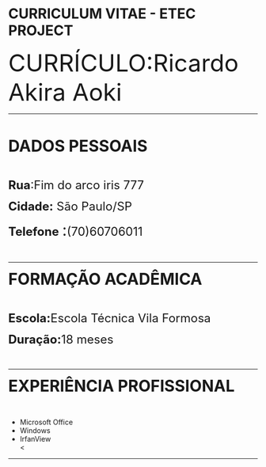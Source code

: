 # CURRICULUM VITAE - ETEC PROJECT
<html>

<head>
<meta http-equiv="Content-Language" content="pt-br">
<meta http-equiv="Content-Type" content="text/html; charset=windows-1252">
</head>

<body>

<p><font size="7">CURRÍCULO:Ricardo Akira Aoki</font></p>
<hr>
<p>&nbsp;</p>
<p><b><font size="6">DADOS PESSOAIS</font></b></p>
<p>&nbsp;</p>
<p><font size="5"><b>Rua</b>:Fim do arco iris 777</font></p>
<p><font size="5"><b>Cidade:</b> São Paulo/SP</font></p>
<p><font size="5"><b>Telefone</b> </font><font size="6">:</font><font size="5">(70)60706011</font></p>
<p>&nbsp;</p>
<hr>
<p><b><font size="6">FORMAÇÃO ACADÊMICA</font></b></p>
<p>&nbsp;</p>
<p><font size="5"><b>Escola:</b>Escola Técnica Vila Formosa</font></p>
<p><font size="5"><b>Duração:</b>18 meses</font></p>
<p>&nbsp;</p>
<hr>
<p><b><font size="6">EXPERIÊNCIA PROFISSIONAL</font></b></p>
<p>&nbsp;</p>
<ul>
	<li>Microsoft Office</li>
	<li>Windows </li>
	<li>IrfanView</li>
	<
</ul>
<hr>
<p><b>
<!--Projeto desenvolvido por Ricardo Akira Aoki em 08/05/2021 --></b></p>
<p>&nbsp;</p>

</body>

</html>
